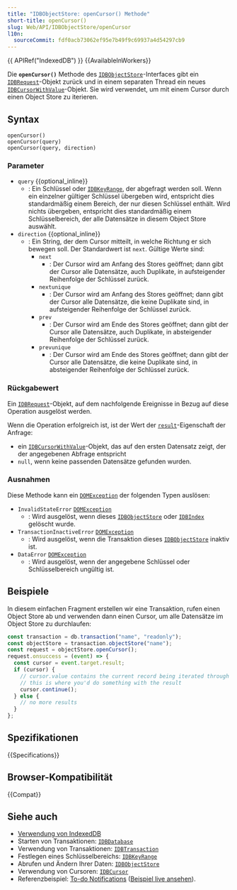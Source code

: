 ```yaml
---
title: "IDBObjectStore: openCursor() Methode"
short-title: openCursor()
slug: Web/API/IDBObjectStore/openCursor
l10n:
  sourceCommit: fdf0acb73062ef95e7b49f9c69937a4d54297cb9
---
```


{{ APIRef("IndexedDB") }} {{AvailableInWorkers}}

Die **`openCursor()`** Methode des [`IDBObjectStore`](/de/docs/Web/API/IDBObjectStore)-Interfaces gibt ein [`IDBRequest`](/de/docs/Web/API/IDBRequest)-Objekt zurück und in einem separaten Thread ein neues [`IDBCursorWithValue`](/de/docs/Web/API/IDBCursorWithValue)-Objekt. Sie wird verwendet, um mit einem Cursor durch einen Object Store zu iterieren.

## Syntax

```js-nolint
openCursor()
openCursor(query)
openCursor(query, direction)
```

### Parameter

- `query` {{optional_inline}}
  - : Ein Schlüssel oder [`IDBKeyRange`](/de/docs/Web/API/IDBKeyRange), der abgefragt werden soll. Wenn ein einzelner gültiger Schlüssel übergeben wird, entspricht dies standardmäßig einem Bereich, der nur diesen Schlüssel enthält. Wird nichts übergeben, entspricht dies standardmäßig einem Schlüsselbereich, der alle Datensätze in diesem Object Store auswählt.
- `direction` {{optional_inline}}
  - : Ein String, der dem Cursor mitteilt, in welche Richtung er sich bewegen soll. Der Standardwert ist `next`. Gültige Werte sind:
    - `next`
      - : Der Cursor wird am Anfang des Stores geöffnet; dann gibt der Cursor alle Datensätze, auch Duplikate, in aufsteigender Reihenfolge der Schlüssel zurück.
    - `nextunique`
      - : Der Cursor wird am Anfang des Stores geöffnet; dann gibt der Cursor alle Datensätze, die keine Duplikate sind, in aufsteigender Reihenfolge der Schlüssel zurück.
    - `prev`
      - : Der Cursor wird am Ende des Stores geöffnet; dann gibt der Cursor alle Datensätze, auch Duplikate, in absteigender Reihenfolge der Schlüssel zurück.
    - `prevunique`
      - : Der Cursor wird am Ende des Stores geöffnet; dann gibt der Cursor alle Datensätze, die keine Duplikate sind, in absteigender Reihenfolge der Schlüssel zurück.

### Rückgabewert

Ein [`IDBRequest`](/de/docs/Web/API/IDBRequest)-Objekt, auf dem nachfolgende Ereignisse in Bezug auf diese Operation ausgelöst werden.

Wenn die Operation erfolgreich ist, ist der Wert der [`result`](/de/docs/Web/API/IDBRequest/result)-Eigenschaft der Anfrage:

- ein [`IDBCursorWithValue`](/de/docs/Web/API/IDBCursorWithValue)-Objekt, das auf den ersten Datensatz zeigt, der der angegebenen Abfrage entspricht
- `null`, wenn keine passenden Datensätze gefunden wurden.

### Ausnahmen

Diese Methode kann ein [`DOMException`](/de/docs/Web/API/DOMException) der folgenden Typen auslösen:

- `InvalidStateError` [`DOMException`](/de/docs/Web/API/DOMException)
  - : Wird ausgelöst, wenn dieses [`IDBObjectStore`](/de/docs/Web/API/IDBObjectStore) oder [`IDBIndex`](/de/docs/Web/API/IDBIndex) gelöscht wurde.
- `TransactionInactiveError` [`DOMException`](/de/docs/Web/API/DOMException)
  - : Wird ausgelöst, wenn die Transaktion dieses [`IDBObjectStore`](/de/docs/Web/API/IDBObjectStore) inaktiv ist.
- `DataError` [`DOMException`](/de/docs/Web/API/DOMException)
  - : Wird ausgelöst, wenn der angegebene Schlüssel oder Schlüsselbereich ungültig ist.

## Beispiele

In diesem einfachen Fragment erstellen wir eine Transaktion, rufen einen Object Store ab und verwenden dann einen Cursor, um alle Datensätze im Object Store zu durchlaufen:

```js
const transaction = db.transaction("name", "readonly");
const objectStore = transaction.objectStore("name");
const request = objectStore.openCursor();
request.onsuccess = (event) => {
  const cursor = event.target.result;
  if (cursor) {
    // cursor.value contains the current record being iterated through
    // this is where you'd do something with the result
    cursor.continue();
  } else {
    // no more results
  }
};
```

## Spezifikationen

{{Specifications}}

## Browser-Kompatibilität

{{Compat}}

## Siehe auch

- [Verwendung von IndexedDB](/de/docs/Web/API/IndexedDB_API/Using_IndexedDB)
- Starten von Transaktionen: [`IDBDatabase`](/de/docs/Web/API/IDBDatabase)
- Verwendung von Transaktionen: [`IDBTransaction`](/de/docs/Web/API/IDBTransaction)
- Festlegen eines Schlüsselbereichs: [`IDBKeyRange`](/de/docs/Web/API/IDBKeyRange)
- Abrufen und Ändern Ihrer Daten: [`IDBObjectStore`](/de/docs/Web/API/IDBObjectStore)
- Verwendung von Cursoren: [`IDBCursor`](/de/docs/Web/API/IDBCursor)
- Referenzbeispiel: [To-do Notifications](https://github.com/mdn/dom-examples/tree/main/to-do-notifications) ([Beispiel live ansehen](https://mdn.github.io/dom-examples/to-do-notifications/)).
